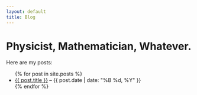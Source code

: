 ```yaml
---
layout: default
title: Blog
---
```


# Physicist, Mathematician, Whatever.

Here are my posts:

<ul>
  {% for post in site.posts %}
    <li>
      <a href="{{ post.url }}">{{ post.title }}</a> – {{ post.date | date: "%B %d, %Y" }}
    </li>
  {% endfor %}
</ul>
